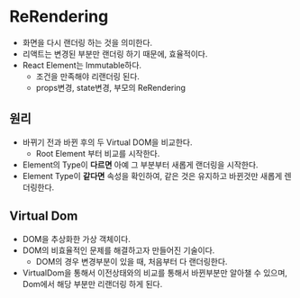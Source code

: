 # ReRendering
- 화면을 다시 랜더링 하는 것을 의미한다.
- 리액트는 변경된 부분만 랜더링 하기 때문에, 효율적이다.
- React Element는 Immutable하다.
  - 조건을 만족해야 리랜더링 된다.
  - props변경, state변경, 부모의 ReRendering
  
## 원리
- 바뀌기 전과 바뀐 후의 두 Virtual DOM을 비교한다.
  - Root Element 부터 비교를 시작한다.
- Element의 Type이 **다르면** 아예 그 부분부터 새롭게 랜더링을 시작한다.
- Element Type이  **같다면** 속성을 확인하여, 같은 것은 유지하고 바뀐것만 새롭게 렌더링한다.


## Virtual Dom
- DOM을 추상화한 가상 객체이다.
- DOM의 비효율적인 문제를 해결하고자 만들어진 기술이다.
  - DOM의 경우 변경부분이 있을 때, 처음부터 다 랜더링한다.
- VirtualDom을 통해서 이전상태와의 비교를 통해서 바뀐부분만 알아챌 수 있으며, 
  Dom에서 해당 부분만 리랜더링 하게 된다.